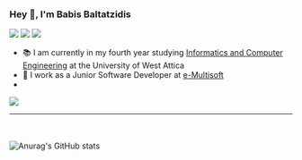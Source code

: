 ### Hey 👋, I'm Babis Baltatzidis 
[![](https://vistr.dev/badge?repo=babis200.babis200&corners=square)](https://github.com//vistr.dev)
[![](https://img.shields.io/badge/-@babis200-%23181717?style=flat-square&logo=github)](https://github.com/babis200)
[![](https://img.shields.io/badge/-Babis%20Baltatzidis-blue?style=flat-square&logo=Linkedin&logoColor=white&link=https://www.linkedin.com/in/babis200/)](https://www.linkedin.com/in/babis200/)

- 📚 I am currently in my fourth year studying [Informatics and Computer Engineering](http://www.ice.uniwa.gr/en/home/) at the University of West Attica 
- 🏢 I work as a Junior Software Developer at [e-Multisoft](https://e-multisoft.com.gr/)
- 
![](https://vistr.dev/badge?repo=babis200.babis200Project%20visitors)

---
<br><br>
![Anurag's GitHub stats](https://github-readme-stats.vercel.app/api?username=babis200&count_private=true&theme=dracula&show_icons=true)

